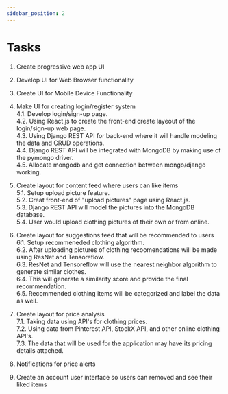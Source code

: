 ```yaml
---
sidebar_position: 2
---
```


# Tasks

1. Create progressive web app UI

2. Develop UI for Web Browser functionality
 
3. Create UI for Mobile Device Functionality

4. Make UI for creating login/register system<br />
  4.1. Develop login/sign-up page.<br />
  4.2. Using React.js to create the front-end create layeout of the login/sign-up web page.<br />
  4.3. Using Django REST API for back-end where it will handle modeling the data and CRUD operations.<br />
  4.4. Django REST API will be integrated with MongoDB by making use of the pymongo driver.<br />
  4.5. Allocate mongodb and get connection between mongo/django working.<br />
  
5. Create layout for content feed where users can like items<br />
  5.1. Setup upload picture feature.<br />
  5.2. Creat front-end of "upload pictures" page using React.js.<br />
  5.3. Django REST API will model the pictures into the MongoDB database.<br />
  5.4. User would upload clothing pictures of their own or from online.<br />
  
6. Create layout for suggestions feed that will be recommended to users<br />
  6.1. Setup recommeneded clothing algorithm.<br />
  6.2. After uploading pictures of clothing recoomendations will be made using ResNet and Tensoreflow.<br />
  6.3. ResNet and Tensoreflow will use the nearest neighbor algorithm to generate similar clothes.<br />
  6.4. This will generate a similarity score and provide the final recommendation.<br />
  6.5. Recommended clothing items will be categorized and label the data as well.<br />
  
7. Create layout for price analysis<br />
  7.1. Taking data using API's for clothing prices.<br />
  7.2. Using data from Pinterest API, StockX API, and other online clothing API's.<br />
  7.3. The data that will be used for the application may have its pricing details attached.<br />
  
8. Notifications for price alerts

9. Create an account user interface so users can removed and see their liked items




  

